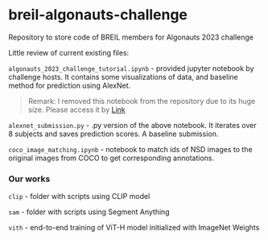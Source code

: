 # breil-algonauts-challenge
Repository to store code of BREIL members for Algonauts 2023 challenge

Little review of current existing files:

`algonauts_2023_challenge_tutorial.ipynb` - provided jupyter notebook by challenge hosts. It contains some visualizations of data, and baseline method for prediction using AlexNet.
> Remark: I removed this notebook from the repository due to its huge size. Please access it by [Link](https://colab.research.google.com/drive/1bLJGP3bAo_hAOwZPHpiSHKlt97X9xsUw?usp=share_link)

`alexnet_submission.py` - .py version of the above notebook. It iterates over 8 subjects and saves prediction scores. A baseline submission.

`coco_image_matching.ipynb` - notebook to match ids of NSD images to the original images from COCO to get corresponding annotations.

### Our works

`clip` - folder with scripts using CLIP model

`sam` - folder with scripts using Segment Anything

`vith` - end-to-end training of ViT-H model initialized with ImageNet Weights